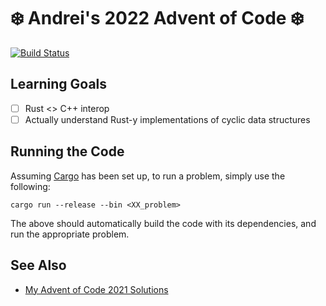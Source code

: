 # ❄️ Andrei's 2022 Advent of Code ❄️

[![Build Status](https://github.com/AndreiBarsan/2022-advent-of-code/actions/workflows/aoc-ci-build.yml/badge.svg)](https://github.com/AndreiBarsan/2022-advent-of-code/actions/workflows/aoc-ci-build.yml)

## Learning Goals

- [ ] Rust <> C++ interop
- [ ] Actually understand Rust-y implementations of cyclic data structures

## Running the Code

Assuming [Cargo](https://doc.rust-lang.org/rust-by-example/cargo.html) has been set up, to run a problem, simply use
the following:

```
cargo run --release --bin <XX_problem>
```

The above should automatically build the code with its dependencies, and run the appropriate problem.

## See Also

- [My Advent of Code 2021 Solutions](https://github.com/AndreiBarsan/2021-advent-of-code/)
